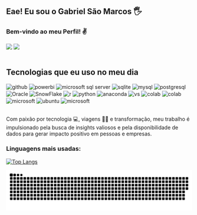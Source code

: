 ## Eae! Eu sou o Gabriel São Marcos 🖐️
### Bem-vindo ao meu Perfil! :v:

<div>
  <img height="180em" src="https://github-readme-stats.vercel.app/api?username=saomarcostecnologia&show_icons=true&theme=great-gatsby&include_all_commits=true&count_private=true"/>
  <img height="180em" src="https://github-readme-stats.vercel.app/api/top-langs/?username=saomarcostecnologia&layout=compact&langs_count=7&theme=dark"/>
</div>
<br>

## Tecnologias que eu uso no meu dia
<div style="display: inline_block">
  <img align="center" alt="github" src="https://img.shields.io/badge/GitHub-181717.svg?style=for-the-badge&logo=GitHub&logoColor=white" />
  <img align="center" alt="powerbi" src="https://img.shields.io/badge/Power%20BI-F2C811.svg?style=for-the-badge&logo=Power-BI&logoColor=black" />
  <img align="center" alt="microsoft sql server" src="https://img.shields.io/badge/Microsoft_SQL_Server-CC2927?style=for-the-badge&logo=microsoft-sql-server&logoColor=white" />
  <img align="center" alt="sqlite" src="https://img.shields.io/badge/SQLite-003B57.svg?style=for-the-badge&logo=SQLite&logoColor=white" />
  <img align="center" alt="mysql" src="https://img.shields.io/badge/MySQL-4479A1.svg?style=for-the-badge&logo=MySQL&logoColor=white" />
  <img align="center" alt="postgresql" src="https://img.shields.io/badge/PostgreSQL-4169E1.svg?style=for-the-badge&logo=PostgreSQL&logoColor=white" />
  <img align="center" alt="Oracle" src="https://img.shields.io/badge/Oracle-F80000.svg?style=for-the-badge&logo=Oracle&logoColor=white" />
  <img align="center" alt="SnowFlake" src="https://img.shields.io/badge/Snowflake-29B5E8.svg?style=for-the-badge&logo=Snowflake&logoColor=white" />
  <img align="center" alt="r" src="https://img.shields.io/badge/R-276DC3?style=for-the-badge&logo=r&logoColor=white" />
  <img align="center" alt="python" src="https://img.shields.io/badge/Python-3776AB.svg?style=for-the-badge&logo=Python&logoColor=white" />
  <img align="center" alt="anaconda" src="https://img.shields.io/badge/Anaconda-44A833.svg?style=for-the-badge&logo=Anaconda&logoColor=white" />
  <img align="center" alt="vs" src="https://img.shields.io/badge/VSCodium-2F80ED.svg?style=for-the-badge&logo=VSCodium&logoColor=white" />
  <img align="center" alt="colab" src="https://img.shields.io/badge/PyCharm-000000.svg?style=for-the-badge&logo=PyCharm&logoColor=white" />
  <img align="center" alt="colab" src="https://img.shields.io/badge/Google%20Colab-F9AB00.svg?style=for-the-badge&logo=Google-Colab&logoColor=white" />
  <img align="center" alt="microsoft" src="https://img.shields.io/badge/Microsoft%20Office-D83B01.svg?style=for-the-badge&logo=Microsoft-Office&logoColor=white" />
  <img align="center" alt="ubuntu" src="https://img.shields.io/badge/Ubuntu-E95420.svg?style=for-the-badge&logo=Ubuntu&logoColor=white" />
  <img align="center" alt="microsoft" src="https://img.shields.io/badge/Microsoft-5E5E5E.svg?style=for-the-badge&logo=Microsoft&logoColor=white" />
</div><br/>

Com paixão por tecnologia 💻, viagens 🌴🛫 e transformação, meu trabalho é impulsionado pela busca de insights valiosos e pela disponibilidade de dados para gerar impacto positivo em pessoas e empresas.

### Linguagens mais usadas:
[![Top Langs](https://github-readme-stats.vercel.app/api/top-langs/?username=saomarcostecnologia)](https://github.com/saomarcostecnologia/github-readme-stats)

<picture>
  <source media="(prefers-color-scheme: dark)" srcset="https://raw.githubusercontent.com/saomarcostecnologia/saomarcostecnologia/output/github-contribution-grid-snake-dark.svg">
  <source media="(prefers-color-scheme: light)" srcset="https://raw.githubusercontent.com/saomarcostecnologia/saomarcostecnologia/output/github-contribution-grid-snake.svg">
  <img alt="github contribution grid snake animation" src="https://raw.githubusercontent.com/saomarcostecnologia/saomarcostecnologia/output/github-contribution-grid-snake.svg">
</picture>
